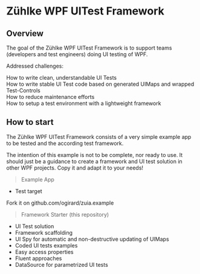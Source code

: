 Zühlke WPF UITest Framework
===========================



Overview
--------

The goal of the Zühlke WPF UITest Framework is to support teams (developers and test engineers) doing UI testing of WPF.  
  
Addressed challenges:  
  
How to write clean, understandable UI Tests  
How to write stable UI Test code based on generated UIMaps and wrapped Test-Controls  
How to reduce maintenance efforts  
How to setup a test environment with a lightweight framework  

How to start
------------

The Zühlke WPF UITest Framework consists of a very simple example app to be tested and the according test framework.  
  
The intention of this example is not to be complete, nor ready to use. It should just be a guidance to create a   framework and UI test solution in other WPF projects. Copy it and adapt it to your needs!  

> Example App

- Test target

Fork it on github.com/ogirard/zuia.example

> Framework Starter (this repository)

- UI Test solution  
- Framework scaffolding  
- UI Spy for automatic and non-destructive updating of UIMaps  
- Coded UI tests examples  
- Easy access properties  
- Fluent approaches  
- DataSource for parametrized UI tests  

